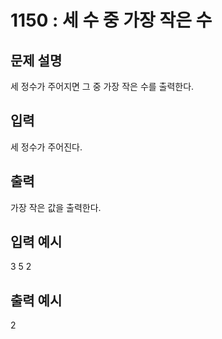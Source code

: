 # 1150 : 세 수 중 가장 작은 수

## 문제 설명

세 정수가 주어지면 그 중 가장 작은 수를 출력한다.

## 입력

세 정수가 주어진다.

## 출력

가장 작은 값을 출력한다.

## 입력 예시

3 5 2

## 출력 예시

2
